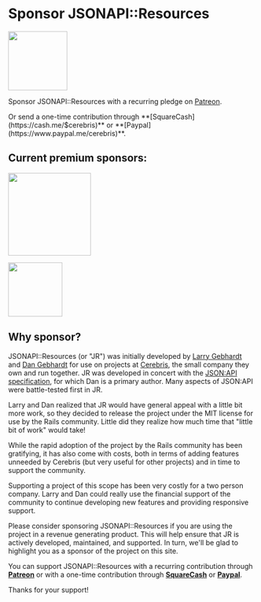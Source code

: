 # Sponsor JSONAPI::Resources

<a href="https://www.patreon.com/jsonapi_resources" target="_blank">
  <img style="width:120px" src="https://s3.amazonaws.com/patreon_public_assets/toolbox/patreon.png">
</a>

<p>Sponsor JSONAPI::Resources with a recurring pledge on <a href="https://www.patreon.com/jsonapi_resources" target="_blank">Patreon</a>.</p>

<p>Or send a one-time contribution through **[SquareCash](https://cash.me/$cerebris)** or **[Paypal](https://www.paypal.me/cerebris)**.</p>

## Current premium sponsors:

<a href="https://www.simplepractice.com/" alt="Simple Practice"><img src="/logos/simple_practice-blue@2x.png" style="width: 168px"/></a>

<a href="http://www.cerebris.com" alt="Cerebris"><img src="/logos/cerebris.png" style="width: 110px"/></a>

## Why sponsor?

JSONAPI::Resources (or "JR") was initially developed by [Larry Gebhardt](https://twitter.com/larrygebhardt) and [Dan Gebhardt](https://twitter.com/dgeb) for use on projects at [Cerebris](http://www.cerebris.com), the small company they own and run together. JR was developed in concert with the [JSON:API specification](http://jsonapi.org/), for which Dan is a primary author. Many aspects of JSON:API were battle-tested first in JR.

Larry and Dan realized that JR would have general appeal with a little bit more work, so they decided to release the project under the MIT license for use by the Rails community. Little did they realize how much time that "little bit of work" would take!

While the rapid adoption of the project by the Rails community has been gratifying, it has also come with costs, both in terms of adding features unneeded by Cerebris (but very useful for other projects) and in time to support the community.

Supporting a project of this scope has been very costly for a two person company. Larry and Dan could really use the financial support of the community to continue developing new features and providing responsive support.

Please consider sponsoring JSONAPI::Resources if you are using the project in a revenue generating product. This will help ensure that JR is actively developed, maintained, and supported. In turn, we'll be glad to highlight you as a sponsor of the project on this site.

You can support JSONAPI::Resources with a recurring contribution through **[Patreon](https://www.patreon.com/jsonapi_resources)** or with a one-time contribution through **[SquareCash](https://cash.me/$cerebris)** or **[Paypal](https://www.paypal.me/cerebris)**.

Thanks for your support!
